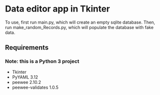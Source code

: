# Data editor app in Tkinter


To use, first run main.py, which will create an empty sqlite database.  Then, run  make_random_Records.py, which will populate the database with fake data.

## Requirements

### Note: this is a Python 3 project

*  Tkinter
*  PyYAML 3.12
*  peewee 2.10.2
*  peewee-validates 1.0.5
